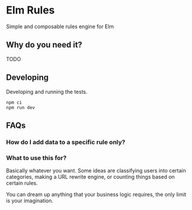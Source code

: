 # Elm Rules

Simple and composable rules engine for Elm

## Why do you need it?

TODO

## Developing

Developing and running the tests.

```
npm ci
npm run dev
```

## FAQs

### How do I add data to a specific rule only?

### What to use this for?

Basically whatever you want. Some ideas are classifying users into certain
categories, making a URL rewrite engine, or counting things based on certain rules.

You can dream up anything that your business logic requires, the only limit
is your imagination.

